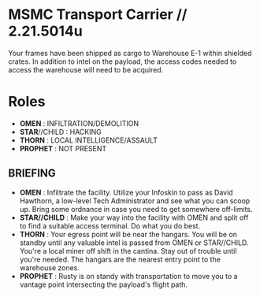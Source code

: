 # MSMC Transport Carrier // 2.21.5014u

Your frames have been shipped as cargo to Warehouse E-1 within shielded crates. In addition to intel on the payload, the access codes needed to access the warehouse will need to be acquired.

# Roles

- **OMEN** : INFILTRATION/DEMOLITION
- **STAR**//CHILD : HACKING
- **THORN** : LOCAL INTELLIGENCE/ASSAULT
- **PROPHET** : NOT PRESENT

## BRIEFING

- **OMEN** : Infiltrate the facility. Utilize your Infoskin to pass as David Hawthorn, a low-level Tech Administrator and see what you can scoop up. Bring some ordnance in case you need to get somewhere off-limits.
- **STAR//CHILD** : Make your way into the facility with OMEN and split off to find a suitable access terminal. Do what you do best.
- **THORN** : Your egress point will be near the hangars. You will be on standby until any valuable intel is passed from OMEN or STAR//CHILD. You're a local miner off shift in the cantina. Stay out of trouble until you're needed. The hangars are the nearest entry point to the warehouse zones.
- **PROPHET** : Rusty is on standy with transportation to move you to a vantage point intersecting the payload's flight path.
